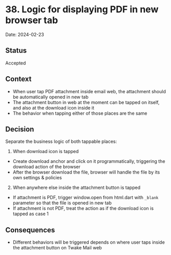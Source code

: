 # 38. Logic for displaying PDF in new browser tab

Date: 2024-02-23

## Status

Accepted

## Context

- When user tap PDF attachment inside email web, the attachment should be automatically opened in new tab
- The attachment button in web at the moment can be tapped on itself, and also at the download icon inside it
- The behavior when tapping either of those places are the same

## Decision

Separate the business logic of both tappable places:

1. When download icon is tapped

- Create download anchor and click on it programmatically, triggering the download action of the browser
- After the browser download the file, browser will handle the file by its own settings & policies

2. When anywhere else inside the attachment button is tapped

- If attachment is PDF, trigger window.open from html.dart with `_blank` parameter so that the file is opened in new tab
- If attachment is not PDF, treat the action as if the download icon is tapped as case 1

## Consequences

- Different behaviors will be triggered depends on where user taps inside the attachment button on Twake Mail web
